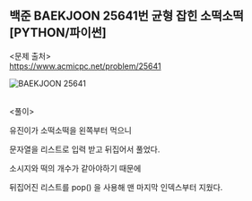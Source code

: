 ## 백준 BAEKJOON 25641번 균형 잡힌 소떡소떡 [PYTHON/파이썬]

<문제 출처><br>
https://www.acmicpc.net/problem/25641

![BAEKJOON 25641](https://blog.kakaocdn.net/dn/borG0Z/btrNpJY0XZv/YVPlNxErIkzA08xP5UrWdk/img.png)

<br>
<풀이><br>

유진이가 소떡소떡을 왼쪽부터 먹으니

문자열을 리스트로 입력 받고 뒤집어서 풀었다.

소시지와 떡의 개수가 같아야하기 때문에

뒤집어진 리스트를 pop() 을 사용해 맨 마지막 인덱스부터 지웠다.
